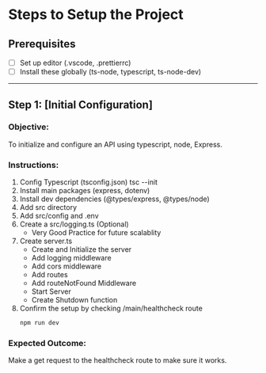 # **Steps to Setup the Project**

## **Prerequisites**

-   [ ] Set up editor (.vscode, .prettierrc)
-   [ ] Install these globally (ts-node, typescript, ts-node-dev)

---

## **Step 1: [Initial Configuration]**

### **Objective:**

To initialize and configure an API using typescript, node, Express.

### **Instructions:**

1. Config Typescript (tsconfig.json) tsc --init
2. Install main packages (express, dotenv)
3. Install dev dependencies (@types/express, @types/node)
4. Add src directory
5. Add src/config and .env
6. Create a src/logging.ts (Optional)
    - Very Good Practice for future scalablity
7. Create server.ts
    - Create and Initialize the server
    - Add logging middleware
    - Add cors middleware
    - Add routes
    - Add routeNotFound Middleware
    - Start Server
    - Create Shutdown function
8. Confirm the setup by checking /main/healthcheck route
    ```bash
    npm run dev
    ```

### **Expected Outcome:**

Make a get request to the healthcheck route to make sure it works.

<!-- ---

## **Step 2: [Test Configuration]**
### **Objective:**
Explain the purpose of this step.

### **Instructions:**
1. [ ] Configure settings in `config.json`:
   ```json
   {
       "port": 3000,
       "debug": true
   }
   ```
2. Launch the application using `npm start`.
3. Open your browser and go to `http://localhost:3000`.

### **Expected Outcome:**
The application should load with a welcome message.

---

## **Step 3: [Descriptive Title of Step]**
### **Objective:**
Outline what this step achieves.

### **Instructions:**
1. [ ] Add additional functionality by editing `app.js`.
2. [ ] Test changes using the command:
   ```bash
   npm test
   ```

### **Expected Outcome:**
Tests should pass without errors.

---

## **Step 4: [Finalizing]**
### **Objective:**
Wrap up the task or ensure everything is complete.

### **Instructions:**
- [ ] Review all changes.
- [ ] Commit your work to version control:
   ```bash
   git add .
   git commit -m "Completed setup"
   git push origin main
   ```
- [ ] Clean up temporary files if needed.

---

## **Additional Notes**
- Troubleshooting tips (e.g., "If you encounter error X, try Y").
- References or links to external resources.

---

## **Conclusion**
A summary of the completed task and any next steps.   -->
